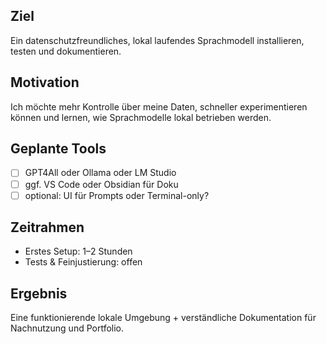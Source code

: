 ## Ziel
Ein datenschutzfreundliches, lokal laufendes Sprachmodell installieren, testen und dokumentieren.

## Motivation
Ich möchte mehr Kontrolle über meine Daten, schneller experimentieren können und lernen, wie Sprachmodelle lokal betrieben werden.

## Geplante Tools
- [ ] GPT4All oder Ollama oder LM Studio
- [ ] ggf. VS Code oder Obsidian für Doku
- [ ] optional: UI für Prompts oder Terminal-only?

## Zeitrahmen
- Erstes Setup: 1–2 Stunden
- Tests & Feinjustierung: offen

## Ergebnis
Eine funktionierende lokale Umgebung + verständliche Dokumentation für Nachnutzung und Portfolio.
